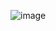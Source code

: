 ![image](https://github.com/sachidumaleesha/login-page-tailwindcss/assets/45502921/88f9a380-4f3e-46e4-97df-3234ee9d4530)
